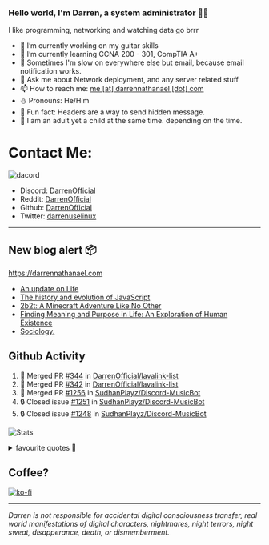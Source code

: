 ### Hello world, I'm Darren, a system administrator 👨‍💻
I like programming, networking and watching data go brrr


- 🔭 I’m currently working on my guitar skills
- 🌴 I’m currently learning CCNA 200 - 301, CompTIA A+ 
- 🚀 Sometimes I'm slow on everywhere else but email, because email notification works.
- 💬 Ask me about Network deployment, and any server related stuff 
- 📫 How to reach me: [me [at] darrennathanael [dot] com](mailto:me@darrennathanael.com) 
- ⛄️ Pronouns: He/Him
- 🍪 Fun fact: Headers are a way to send hidden message.
- 🍻 I am an adult yet a child at the same time. depending on the time.

# Contact Me:

![dacord](https://discord.c99.nl/widget/theme-4/508296903960821771.png)

- Discord: [DarrenOfficial](https://discord.darrennathanael.com)
- Reddit: [DarrenOfficial](https://reddit.com/u/DarrenOfficiallol)
- Github: [DarrenOfficial](https://github.com/DarrenOfficial)
- Twitter: [darrenuselinux](https://twitter.com/darrenuselinux)


---
## New blog alert 📦
https://darrennathanael.com
<!-- BLOG-POST-LIST:START -->
- [An update on Life](https://blog.darrennathanael.com/posts/an-update-on-life/)
- [The history and evolution of JavaScript](https://blog.darrennathanael.com/posts/origin-of-javascript/)
- [2b2t: A Minecraft Adventure Like No Other](https://blog.darrennathanael.com/posts/2b2t-a-minecraft-adventure-like-no-other/)
- [Finding Meaning and Purpose in Life: An Exploration of Human Existence](https://blog.darrennathanael.com/posts/finding-meaning-and-purpose-in-life/)
- [Sociology.](https://blog.darrennathanael.com/posts/sociology/)
<!-- BLOG-POST-LIST:END -->

## Github Activity
<!--START_SECTION:activity-->
1. 🎉 Merged PR [#344](https://github.com/DarrenOfficial/lavalink-list/pull/344) in [DarrenOfficial/lavalink-list](https://github.com/DarrenOfficial/lavalink-list)
2. 🎉 Merged PR [#342](https://github.com/DarrenOfficial/lavalink-list/pull/342) in [DarrenOfficial/lavalink-list](https://github.com/DarrenOfficial/lavalink-list)
3. 🎉 Merged PR [#1256](https://github.com/SudhanPlayz/Discord-MusicBot/pull/1256) in [SudhanPlayz/Discord-MusicBot](https://github.com/SudhanPlayz/Discord-MusicBot)
4. 🔒 Closed issue [#1251](https://github.com/SudhanPlayz/Discord-MusicBot/issues/1251) in [SudhanPlayz/Discord-MusicBot](https://github.com/SudhanPlayz/Discord-MusicBot)
5. 🔒 Closed issue [#1248](https://github.com/SudhanPlayz/Discord-MusicBot/issues/1248) in [SudhanPlayz/Discord-MusicBot](https://github.com/SudhanPlayz/Discord-MusicBot)
<!--END_SECTION:activity-->


![Stats](https://github-readme-stats.vercel.app/api?username=DarrenOfficial&layout=compact&hide_border=true&hide_title=true&count_private=true&include_all_commits=true&show_icons=true&bg_color=00000000&text_color=c3c6ce&icon_color=4e64f7)


<details>
<summary>favourite quotes 🍻</summary>
<br>
<i>"Always trust what others say or write without ever questioning them. Especially their code."</i> -Albert Einstein
<br><br>
  <i>"If she this easy, then she prolly got a diseasy"</i> -Dr Martin Luther King
  <br><br>
  <i>"If a woman is giving you what you want, it is deception."</i> -Sun Tzu, Art of War
</details>


## Coffee?

[![ko-fi](https://ko-fi.com/img/githubbutton_sm.svg)](https://ko-fi.com/R6R1311CB)

---

_Darren is not responsible for accidental digital consciousness transfer, real world manifestations of digital characters, nightmares, night terrors, night sweat, disapperance, death, or dismemberment._
